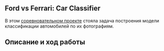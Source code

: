 ## Ford vs Ferrari: Car Classifier

В этом [соревновательном проекте](https://www.kaggle.com/c/sf-dl-car-classification) стояла задача построения модели классификации автомобилей по их фотографиям.

## Описание и ход работы
